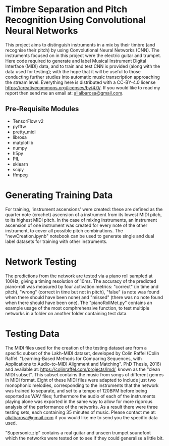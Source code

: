 # Timbre Separation and Pitch Recognition Using Convolutional Neural Networks
This project aims to distinguish instruments in a mix by their timbre (and recognise their pitch) by using Convolutional Neural Networks (CNN). The instruments focused on in this project were the electric guitar and trumpet. Here code required to generate and label Musical Instrument Digital Interface (MIDI) data, and to train and test CNN is provided (along with the data used for testing); with the hope that it will be useful to those conducting further studies into automatic music transcription approaching the stream level. Everything here is distributed with a CC-BY-4.0 license https://creativecommons.org/licenses/by/4.0/. If you would like to read my report then send me an email at: alialbarosa@gmail.com.
## Pre-Requisite Modules
- TensorFlow v2
- pyfftw         
- pretty_midi
- librosa
- matplotlib
- numpy
- h5py
- PIL
- sklearn
- scipy
- ffmpeg

# Generating Training Data
For training, 'instrument ascensions' were created: these are defined as the quarter note (crochet) ascension of a instrument from its lowest MIDI pitch, to its highest MIDI pitch. In the case of mixing instruments, an instrument ascension of one instrument was created for every note of the other instrument, to cover all possible pitch combinations. The "newCreation.ipynb" notebook can be used to generate single and dual label datasets for training with other instruments.

# Network Testing
The predictions from the network are tested via a piano roll sampled at 100Hz, giving a timing resolution of 10ms. The accuracy of the predicted piano-roll was measured by four activation metrics: "correct" (in time and pitch), "wrong" (correct in time but not in pitch), "false" (a note was found when there should have been none) and "missed" (there was no note found when there should have been one). The "pianoRollMet.py" contains an example usage of the most comphrehensive function, to test multiple networks in a folder on another folder containing test data.
# Testing Data
The MIDI files used for the creation of the testing dataset are from a specific subset of the Lakh-MIDI dataset, developed by Colin Raffel (Colin Raffel. "Learning-Based Methods for Comparing Sequences, with Applications to Audio-to-MIDI Alignment and Matching". PhD Thesis, 2016) and available at: https://colinraffel.com/projects/lmd/, known as the "clean MIDI subset". This subset contains the music from songs of different genres in MIDI format. Eight of these MIDI files were adapted to include just two monophonic melodies, corresponding to the instruments that the network was trained to separate, and set to a tempo of 120BPM before being exported as WAV files; furthermore the audio of each of the instruments playing alone was exported in the same way to allow for more rigorous analysis of the performance of the networks. As a result there were three testing sets, each containing 35 minutes of music. Please contact me at: alialbarosa@gmail.com if you would like me to send you the specific data used.

"Supersonic.zip" contains a real guitar and unseen trumpet soundfont which the networks were tested on to see if they could generalise a little bit.
